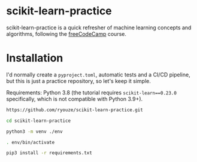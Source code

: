 # scikit-learn-practice

scikit-learn-practice is a quick refresher of machine learning concepts and algorithms, following the [freeCodeCamp](https://www.youtube.com/watch?v=0B5eIE_1vpU) course.

# Installation

I'd normally create a `pyproject.toml`, automatic tests and a CI/CD pipeline, but this is just a practice repository, so let's keep it simple.

Requirements: Python 3.8 (the tutorial requires `scikit-learn==0.23.0` specifically, which is not compatible with Python 3.9+).

```sh
https://github.com/ryouze/scikit-learn-practice.git
```

```sh
cd scikit-learn-practice
```

```sh
python3 -m venv ./env
```

```sh
. env/bin/activate
```

```sh
pip3 install -r requirements.txt
```
